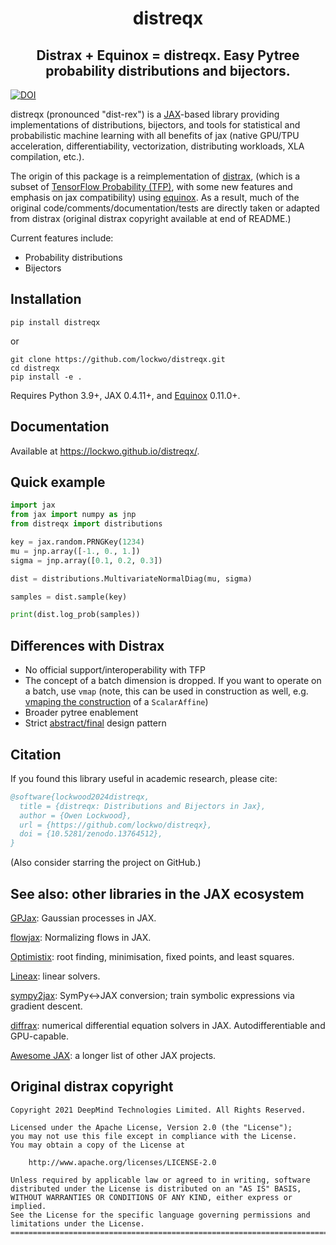 <h1 align='center'>distreqx</h1>
<h2 align='center'>Distrax + Equinox = distreqx. Easy Pytree probability distributions and bijectors.</h2>

[![DOI](https://zenodo.org/badge/789896382.svg)](https://zenodo.org/doi/10.5281/zenodo.13764511)

distreqx (pronounced "dist-rex") is a [JAX](https://github.com/google/jax)-based library providing implementations of distributions, bijectors, and tools for statistical and probabilistic machine learning with all benefits of jax (native GPU/TPU acceleration, differentiability, vectorization, distributing workloads, XLA compilation, etc.).

The origin of this package is a reimplementation of [distrax](https://github.com/google-deepmind/distrax), (which is a subset of [TensorFlow Probability (TFP)](https://github.com/tensorflow/probability), with some new features and emphasis on jax compatibility) using [equinox](https://github.com/patrick-kidger/equinox). As a result, much of the original code/comments/documentation/tests are directly taken or adapted from distrax (original distrax copyright available at end of README.)

Current features include:

- Probability distributions
- Bijectors


## Installation

```
pip install distreqx
```

or

```
git clone https://github.com/lockwo/distreqx.git
cd distreqx
pip install -e .
```

Requires Python 3.9+, JAX 0.4.11+, and [Equinox](https://github.com/patrick-kidger/equinox) 0.11.0+.

## Documentation

Available at https://lockwo.github.io/distreqx/.

## Quick example

```python
import jax
from jax import numpy as jnp
from distreqx import distributions

key = jax.random.PRNGKey(1234)
mu = jnp.array([-1., 0., 1.])
sigma = jnp.array([0.1, 0.2, 0.3])

dist = distributions.MultivariateNormalDiag(mu, sigma)

samples = dist.sample(key)

print(dist.log_prob(samples))
```

## Differences with Distrax

- No official support/interoperability with TFP
- The concept of a batch dimension is dropped. If you want to operate on a batch, use `vmap` (note, this can be used in construction as well, e.g. [vmaping the construction](https://docs.kidger.site/equinox/tricks/#ensembling) of a `ScalarAffine`)
- Broader pytree enablement 
- Strict [abstract/final](https://docs.kidger.site/equinox/pattern/) design pattern

## Citation

If you found this library useful in academic research, please cite: 

```bibtex
@software{lockwood2024distreqx,
  title = {distreqx: Distributions and Bijectors in Jax},
  author = {Owen Lockwood},
  url = {https://github.com/lockwo/distreqx},
  doi = {10.5281/zenodo.13764512},
}
```

(Also consider starring the project on GitHub.)

## See also: other libraries in the JAX ecosystem

[GPJax](https://github.com/JaxGaussianProcesses/GPJax): Gaussian processes in JAX. 

[flowjax](https://github.com/danielward27/flowjax): Normalizing flows in JAX.

[Optimistix](https://github.com/patrick-kidger/optimistix): root finding, minimisation, fixed points, and least squares.  

[Lineax](https://github.com/patrick-kidger/lineax): linear solvers.  

[sympy2jax](https://github.com/patrick-kidger/sympy2jax): SymPy<->JAX conversion; train symbolic expressions via gradient descent.  

[diffrax](https://github.com/patrick-kidger/diffrax): numerical differential equation solvers in JAX. Autodifferentiable and GPU-capable.

[Awesome JAX](https://github.com/n2cholas/awesome-jax): a longer list of other JAX projects.  

## Original distrax copyright

```
Copyright 2021 DeepMind Technologies Limited. All Rights Reserved.

Licensed under the Apache License, Version 2.0 (the "License");
you may not use this file except in compliance with the License.
You may obtain a copy of the License at

    http://www.apache.org/licenses/LICENSE-2.0

Unless required by applicable law or agreed to in writing, software
distributed under the License is distributed on an "AS IS" BASIS,
WITHOUT WARRANTIES OR CONDITIONS OF ANY KIND, either express or implied.
See the License for the specific language governing permissions and
limitations under the License.
==============================================================================
```
